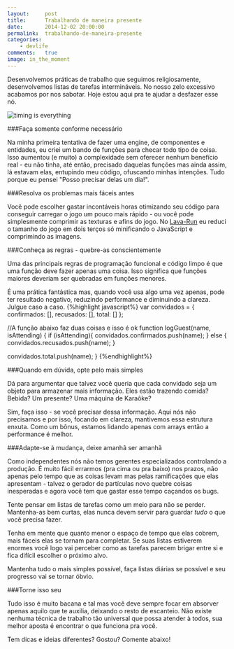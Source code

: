 ```yaml
---
layout:     post
title:      Trabalhando de maneira presente
date:       2014-12-02 20:00:00
permalink:  trabalhando-de-maneira-presente
categories:
    - devlife
comments:   true
image: in_the_moment
---
```


Desenvolvemos práticas de trabalho que seguimos religiosamente, desenvolvemos listas de tarefas intermináveis. No nosso zelo excessivo acabamos por nos sabotar. Hoje estou aqui pra te ajudar a desfazer esse nó.

![timing is everything]({{site.baseurl}}/assets/in_the_moment.png)

###Faça somente conforme necessário

Na minha primeira tentativa de fazer uma engine, de componentes e entidades, eu criei um bando de funções para checar todo tipo de coisa. Isso aumentou (e muito) a complexidade sem oferecer nenhum benefício real - eu não tinha, até então, precisado daquelas funções mas ainda assim, lá estavam elas, entupindo meu código, ofuscando minhas intenções. Tudo porque eu pensei "Posso precisar delas um dia!".

###Resolva os problemas mais fáceis antes

Você pode escolher gastar incontáveis horas otimizando seu código para conseguir carregar o jogo um pouco mais rápido - ou você pode simplesmente comprimir as texturas e afins do jogo. No [Lava-Run]({{site.baseurl}}/jogos/lava-run) eu reduci o tamanho do jogo em dois terços só minificando o JavaScript e comprimindo as imagens.

###Conheça as regras - quebre-as conscientemente

Uma das principais regras de programação funcional e código limpo é que uma função deve fazer apenas uma coisa. Isso significa que funções maiores deveriam ser quebradas em funções menores.

É uma prática fantástica mas, quando você usa algo uma vez apenas, pode ter resultado negativo, reduzindo performance e diminuindo a clareza. Julgue caso a caso.
{%highlight javascript%}
var convidados = {
  confirmados: [],
  recusados: [],
  total: []
};

//A função abaixo faz duas coisas e isso é ok
function logGuest(name, isAttending) {
  if (isAttending){
    convidados.confirmados.push(name);
  } else {
    convidados.recusados.push(name);
  }
  
  convidados.total.push(name);
}
{%endhighlight%}


###Quando em dúvida, opte pelo mais simples

Dá para argumentar que talvez você queria que cada convidado seja um objeto para armazenar mais informação. Eles estão trazendo comida? Bebida? Um presente? Uma máquina de Karaôke?

Sim, faça isso - se você precisar dessa informação. Aqui nós não precisamos e por isso, focando em clareza, mantivemos essa estrutura enxuta. Como um bônus, estamos lidando apenas com arrays então a performance é melhor.

###Adapte-se à mudança, deixe amanhã ser amanhã

Como independentes nós não temos gerentes especializados controlando a produção. É muito fácil errarmos (pra cima ou pra baixo) nos prazos, não apenas pelo tempo que as coisas levam mas pelas ramificações que elas apresentam - talvez o gerador de partículas novo quebre coisas inesperadas e agora você tem que gastar esse tempo caçandos os bugs.

Tente pensar em listas de tarefas como um meio para não se perder. Mantenha-as bem curtas, elas nunca devem servir para guardar *tudo* o que você precisa fazer.

Tenha em mente que quanto menor o espaço de tempo que elas cobrem, mais fáceis elas se tornam para completar. Se suas listas estiverem enormes você logo vai perceber como as tarefas parecem brigar entre si e fica difícil escolher o próximo alvo.

Mantenha tudo o mais simples possível, faça listas diárias se possível e seu progresso vai se tornar óbvio.

###Torne isso seu

Tudo isso é muito bacana e tal mas você deve sempre focar em absorver apenas aquilo que te auxilia, deixando o resto de escanteio. Não existe nenhuma técnica de trabalho tão universal que possa atender à todos, sua melhor aposta é encontrar o que funciona pra você.

Tem dicas e ideias diferentes? Gostou? Comente abaixo!